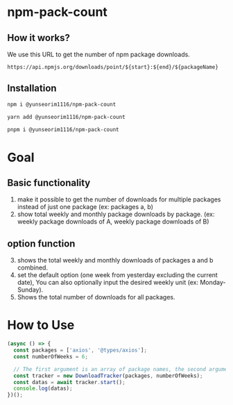# npm-pack-count

## How it works?

We use this URL to get the number of npm package downloads.

`https://api.npmjs.org/downloads/point/${start}:${end}/${packageName}`

## Installation

```bash
npm i @yunseorim1116/npm-pack-count
```

```bash
yarn add @yunseorim1116/npm-pack-count
```

```bash
pnpm i @yunseorim1116/npm-pack-count
```

# Goal

## Basic functionality

1. make it possible to get the number of downloads for multiple packages instead of just one package (ex: packages a, b)
2. show total weekly and monthly package downloads by package. (ex: weekly package downloads of A, weekly package downloads of B)

## option function

3. shows the total weekly and monthly downloads of packages a and b combined.
4. set the default option (one week from yesterday excluding the current date),
   You can also optionally input the desired weekly unit (ex: Monday-Sunday).
5. Shows the total number of downloads for all packages.

# How to Use

```javascript
(async () => {
  const packages = ['axios', '@types/axios'];
  const numberOfWeeks = 6;

  // The first argument is an array of package names, the second argument is the desired number of weeks
  const tracker = new DownloadTracker(packages, numberOfWeeks);
  const datas = await tracker.start();
  console.log(datas);
})();
```
